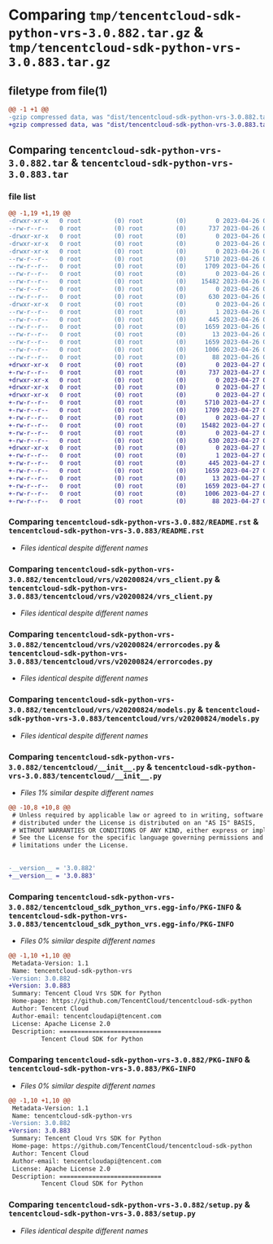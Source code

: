 # Comparing `tmp/tencentcloud-sdk-python-vrs-3.0.882.tar.gz` & `tmp/tencentcloud-sdk-python-vrs-3.0.883.tar.gz`

## filetype from file(1)

```diff
@@ -1 +1 @@
-gzip compressed data, was "dist/tencentcloud-sdk-python-vrs-3.0.882.tar", last modified: Wed Apr 26 04:00:04 2023, max compression
+gzip compressed data, was "dist/tencentcloud-sdk-python-vrs-3.0.883.tar", last modified: Thu Apr 27 01:03:26 2023, max compression
```

## Comparing `tencentcloud-sdk-python-vrs-3.0.882.tar` & `tencentcloud-sdk-python-vrs-3.0.883.tar`

### file list

```diff
@@ -1,19 +1,19 @@
-drwxr-xr-x   0 root         (0) root         (0)        0 2023-04-26 04:00:04.000000 tencentcloud-sdk-python-vrs-3.0.882/
--rw-r--r--   0 root         (0) root         (0)      737 2023-04-26 04:00:04.000000 tencentcloud-sdk-python-vrs-3.0.882/README.rst
-drwxr-xr-x   0 root         (0) root         (0)        0 2023-04-26 04:00:04.000000 tencentcloud-sdk-python-vrs-3.0.882/tencentcloud/
-drwxr-xr-x   0 root         (0) root         (0)        0 2023-04-26 04:00:04.000000 tencentcloud-sdk-python-vrs-3.0.882/tencentcloud/vrs/
-drwxr-xr-x   0 root         (0) root         (0)        0 2023-04-26 04:00:04.000000 tencentcloud-sdk-python-vrs-3.0.882/tencentcloud/vrs/v20200824/
--rw-r--r--   0 root         (0) root         (0)     5710 2023-04-26 04:00:04.000000 tencentcloud-sdk-python-vrs-3.0.882/tencentcloud/vrs/v20200824/vrs_client.py
--rw-r--r--   0 root         (0) root         (0)     1709 2023-04-26 04:00:04.000000 tencentcloud-sdk-python-vrs-3.0.882/tencentcloud/vrs/v20200824/errorcodes.py
--rw-r--r--   0 root         (0) root         (0)        0 2023-04-26 04:00:04.000000 tencentcloud-sdk-python-vrs-3.0.882/tencentcloud/vrs/v20200824/__init__.py
--rw-r--r--   0 root         (0) root         (0)    15482 2023-04-26 04:00:04.000000 tencentcloud-sdk-python-vrs-3.0.882/tencentcloud/vrs/v20200824/models.py
--rw-r--r--   0 root         (0) root         (0)        0 2023-04-26 04:00:04.000000 tencentcloud-sdk-python-vrs-3.0.882/tencentcloud/vrs/__init__.py
--rw-r--r--   0 root         (0) root         (0)      630 2023-04-26 04:00:04.000000 tencentcloud-sdk-python-vrs-3.0.882/tencentcloud/__init__.py
-drwxr-xr-x   0 root         (0) root         (0)        0 2023-04-26 04:00:04.000000 tencentcloud-sdk-python-vrs-3.0.882/tencentcloud_sdk_python_vrs.egg-info/
--rw-r--r--   0 root         (0) root         (0)        1 2023-04-26 04:00:04.000000 tencentcloud-sdk-python-vrs-3.0.882/tencentcloud_sdk_python_vrs.egg-info/dependency_links.txt
--rw-r--r--   0 root         (0) root         (0)      445 2023-04-26 04:00:04.000000 tencentcloud-sdk-python-vrs-3.0.882/tencentcloud_sdk_python_vrs.egg-info/SOURCES.txt
--rw-r--r--   0 root         (0) root         (0)     1659 2023-04-26 04:00:04.000000 tencentcloud-sdk-python-vrs-3.0.882/tencentcloud_sdk_python_vrs.egg-info/PKG-INFO
--rw-r--r--   0 root         (0) root         (0)       13 2023-04-26 04:00:04.000000 tencentcloud-sdk-python-vrs-3.0.882/tencentcloud_sdk_python_vrs.egg-info/top_level.txt
--rw-r--r--   0 root         (0) root         (0)     1659 2023-04-26 04:00:04.000000 tencentcloud-sdk-python-vrs-3.0.882/PKG-INFO
--rw-r--r--   0 root         (0) root         (0)     1006 2023-04-26 04:00:04.000000 tencentcloud-sdk-python-vrs-3.0.882/setup.py
--rw-r--r--   0 root         (0) root         (0)       88 2023-04-26 04:00:04.000000 tencentcloud-sdk-python-vrs-3.0.882/setup.cfg
+drwxr-xr-x   0 root         (0) root         (0)        0 2023-04-27 01:03:26.000000 tencentcloud-sdk-python-vrs-3.0.883/
+-rw-r--r--   0 root         (0) root         (0)      737 2023-04-27 01:03:26.000000 tencentcloud-sdk-python-vrs-3.0.883/README.rst
+drwxr-xr-x   0 root         (0) root         (0)        0 2023-04-27 01:03:26.000000 tencentcloud-sdk-python-vrs-3.0.883/tencentcloud/
+drwxr-xr-x   0 root         (0) root         (0)        0 2023-04-27 01:03:26.000000 tencentcloud-sdk-python-vrs-3.0.883/tencentcloud/vrs/
+drwxr-xr-x   0 root         (0) root         (0)        0 2023-04-27 01:03:26.000000 tencentcloud-sdk-python-vrs-3.0.883/tencentcloud/vrs/v20200824/
+-rw-r--r--   0 root         (0) root         (0)     5710 2023-04-27 01:03:26.000000 tencentcloud-sdk-python-vrs-3.0.883/tencentcloud/vrs/v20200824/vrs_client.py
+-rw-r--r--   0 root         (0) root         (0)     1709 2023-04-27 01:03:26.000000 tencentcloud-sdk-python-vrs-3.0.883/tencentcloud/vrs/v20200824/errorcodes.py
+-rw-r--r--   0 root         (0) root         (0)        0 2023-04-27 01:03:26.000000 tencentcloud-sdk-python-vrs-3.0.883/tencentcloud/vrs/v20200824/__init__.py
+-rw-r--r--   0 root         (0) root         (0)    15482 2023-04-27 01:03:26.000000 tencentcloud-sdk-python-vrs-3.0.883/tencentcloud/vrs/v20200824/models.py
+-rw-r--r--   0 root         (0) root         (0)        0 2023-04-27 01:03:26.000000 tencentcloud-sdk-python-vrs-3.0.883/tencentcloud/vrs/__init__.py
+-rw-r--r--   0 root         (0) root         (0)      630 2023-04-27 01:03:26.000000 tencentcloud-sdk-python-vrs-3.0.883/tencentcloud/__init__.py
+drwxr-xr-x   0 root         (0) root         (0)        0 2023-04-27 01:03:26.000000 tencentcloud-sdk-python-vrs-3.0.883/tencentcloud_sdk_python_vrs.egg-info/
+-rw-r--r--   0 root         (0) root         (0)        1 2023-04-27 01:03:26.000000 tencentcloud-sdk-python-vrs-3.0.883/tencentcloud_sdk_python_vrs.egg-info/dependency_links.txt
+-rw-r--r--   0 root         (0) root         (0)      445 2023-04-27 01:03:26.000000 tencentcloud-sdk-python-vrs-3.0.883/tencentcloud_sdk_python_vrs.egg-info/SOURCES.txt
+-rw-r--r--   0 root         (0) root         (0)     1659 2023-04-27 01:03:26.000000 tencentcloud-sdk-python-vrs-3.0.883/tencentcloud_sdk_python_vrs.egg-info/PKG-INFO
+-rw-r--r--   0 root         (0) root         (0)       13 2023-04-27 01:03:26.000000 tencentcloud-sdk-python-vrs-3.0.883/tencentcloud_sdk_python_vrs.egg-info/top_level.txt
+-rw-r--r--   0 root         (0) root         (0)     1659 2023-04-27 01:03:26.000000 tencentcloud-sdk-python-vrs-3.0.883/PKG-INFO
+-rw-r--r--   0 root         (0) root         (0)     1006 2023-04-27 01:03:26.000000 tencentcloud-sdk-python-vrs-3.0.883/setup.py
+-rw-r--r--   0 root         (0) root         (0)       88 2023-04-27 01:03:26.000000 tencentcloud-sdk-python-vrs-3.0.883/setup.cfg
```

### Comparing `tencentcloud-sdk-python-vrs-3.0.882/README.rst` & `tencentcloud-sdk-python-vrs-3.0.883/README.rst`

 * *Files identical despite different names*

### Comparing `tencentcloud-sdk-python-vrs-3.0.882/tencentcloud/vrs/v20200824/vrs_client.py` & `tencentcloud-sdk-python-vrs-3.0.883/tencentcloud/vrs/v20200824/vrs_client.py`

 * *Files identical despite different names*

### Comparing `tencentcloud-sdk-python-vrs-3.0.882/tencentcloud/vrs/v20200824/errorcodes.py` & `tencentcloud-sdk-python-vrs-3.0.883/tencentcloud/vrs/v20200824/errorcodes.py`

 * *Files identical despite different names*

### Comparing `tencentcloud-sdk-python-vrs-3.0.882/tencentcloud/vrs/v20200824/models.py` & `tencentcloud-sdk-python-vrs-3.0.883/tencentcloud/vrs/v20200824/models.py`

 * *Files identical despite different names*

### Comparing `tencentcloud-sdk-python-vrs-3.0.882/tencentcloud/__init__.py` & `tencentcloud-sdk-python-vrs-3.0.883/tencentcloud/__init__.py`

 * *Files 1% similar despite different names*

```diff
@@ -10,8 +10,8 @@
 # Unless required by applicable law or agreed to in writing, software
 # distributed under the License is distributed on an "AS IS" BASIS,
 # WITHOUT WARRANTIES OR CONDITIONS OF ANY KIND, either express or implied.
 # See the License for the specific language governing permissions and
 # limitations under the License.
 
 
-__version__ = '3.0.882'
+__version__ = '3.0.883'
```

### Comparing `tencentcloud-sdk-python-vrs-3.0.882/tencentcloud_sdk_python_vrs.egg-info/PKG-INFO` & `tencentcloud-sdk-python-vrs-3.0.883/tencentcloud_sdk_python_vrs.egg-info/PKG-INFO`

 * *Files 0% similar despite different names*

```diff
@@ -1,10 +1,10 @@
 Metadata-Version: 1.1
 Name: tencentcloud-sdk-python-vrs
-Version: 3.0.882
+Version: 3.0.883
 Summary: Tencent Cloud Vrs SDK for Python
 Home-page: https://github.com/TencentCloud/tencentcloud-sdk-python
 Author: Tencent Cloud
 Author-email: tencentcloudapi@tencent.com
 License: Apache License 2.0
 Description: ============================
         Tencent Cloud SDK for Python
```

### Comparing `tencentcloud-sdk-python-vrs-3.0.882/PKG-INFO` & `tencentcloud-sdk-python-vrs-3.0.883/PKG-INFO`

 * *Files 0% similar despite different names*

```diff
@@ -1,10 +1,10 @@
 Metadata-Version: 1.1
 Name: tencentcloud-sdk-python-vrs
-Version: 3.0.882
+Version: 3.0.883
 Summary: Tencent Cloud Vrs SDK for Python
 Home-page: https://github.com/TencentCloud/tencentcloud-sdk-python
 Author: Tencent Cloud
 Author-email: tencentcloudapi@tencent.com
 License: Apache License 2.0
 Description: ============================
         Tencent Cloud SDK for Python
```

### Comparing `tencentcloud-sdk-python-vrs-3.0.882/setup.py` & `tencentcloud-sdk-python-vrs-3.0.883/setup.py`

 * *Files identical despite different names*

